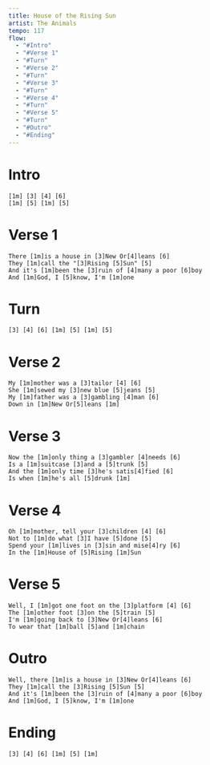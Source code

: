 ```yaml
---
title: House of the Rising Sun
artist: The Animals
tempo: 117
flow:
  - "#Intro"
  - "#Verse 1"
  - "#Turn"
  - "#Verse 2"
  - "#Turn"
  - "#Verse 3" 
  - "#Turn"
  - "#Verse 4"
  - "#Turn"
  - "#Verse 5"
  - "#Turn"
  - "#Outro"
  - "#Ending"
---
```


# Intro

```chopro
[1m] [3] [4] [6]
[1m] [5] [1m] [5]
```

# Verse 1

```chopro
There [1m]is a house in [3]New Or[4]leans [6]
They [1m]call the "[3]Rising [5]Sun" [5]
And it's [1m]been the [3]ruin of [4]many a poor [6]boy
And [1m]God, I [5]know, I'm [1m]one
```

# Turn

```chopro
[3] [4] [6] [1m] [5] [1m] [5]
```

# Verse 2

```chopro
My [1m]mother was a [3]tailor [4] [6]
She [1m]sewed my [3]new blue [5]jeans [5]
My [1m]father was a [3]gambling [4]man [6]
Down in [1m]New Or[5]leans [1m]
```

# Verse 3

```chopro
Now the [1m]only thing a [3]gambler [4]needs [6]
Is a [1m]suitcase [3]and a [5]trunk [5]
And the [1m]only time [3]he's satis[4]fied [6]
Is when [1m]he's all [5]drunk [1m]
```

# Verse 4

```chopro
Oh [1m]mother, tell your [3]children [4] [6]
Not to [1m]do what [3]I have [5]done [5]
Spend your [1m]lives in [3]sin and mise[4]ry [6]
In the [1m]House of [5]Rising [1m]Sun
```

# Verse 5

```chopro
Well, I [1m]got one foot on the [3]platform [4] [6]
The [1m]other foot [3]on the [5]train [5]
I'm [1m]going back to [3]New Or[4]leans [6]
To wear that [1m]ball [5]and [1m]chain
```

# Outro

```chopro
Well, there [1m]is a house in [3]New Or[4]leans [6]
They [1m]call the [3]Rising [5]Sun [5]
And it's [1m]been the [3]ruin of [4]many a poor [6]boy
And [1m]God, I [5]know, I'm [1m]one
```

# Ending

```chopro
[3] [4] [6] [1m] [5] [1m]
```
